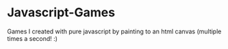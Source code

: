 # Javascript-Games
Games I created with pure javascript by painting to an html canvas (multiple times a second! :)
